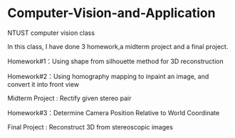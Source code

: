 # Computer-Vision-and-Application
NTUST computer vision class

In this class, I have done 3 homework,a midterm project and a final project.


Homework#1：Using shape from silhouette method for 3D reconstruction

Homework#2：Using homography mapping to inpaint an image, and convert it into front view

Midterm Project : Rectify given stereo pair

Homework#3：Determine Camera Position Relative to World Coordinate

Final Project : Reconstruct 3D from stereoscopic images
